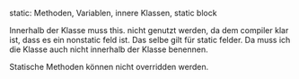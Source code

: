 static: Methoden, Variablen, innere Klassen, static block

Innerhalb der Klasse muss this. nicht genutzt werden, da dem compiler klar ist, dass es ein nonstatic feld ist.
Das selbe gilt für static felder. Da muss ich die Klasse auch nicht innerhalb der Klasse benennen.

Statische Methoden können nicht overridden werden.